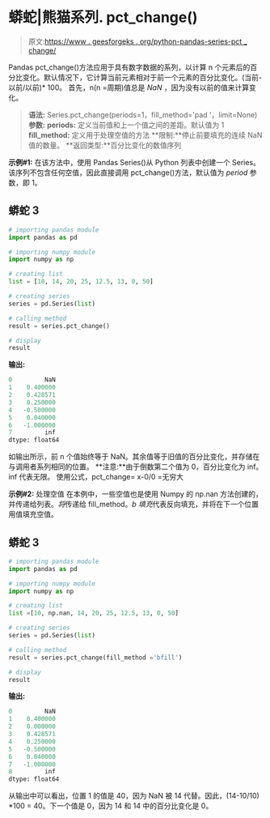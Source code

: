 # 蟒蛇|熊猫系列. pct_change()

> 原文:[https://www . geesforgeks . org/python-pandas-series-pct _ change/](https://www.geeksforgeeks.org/python-pandas-series-pct_change/)

Pandas pct_change()方法应用于具有数字数据的系列，以计算 n 个元素后的百分比变化。默认情况下，它计算当前元素相对于前一个元素的百分比变化。(当前-以前/以前)* 100。
首先，n(n =周期)值总是 *NaN* ，因为没有以前的值来计算变化。

> **语法:** Series.pct_change(periods=1，fill_method='pad '，limit=None)
> **参数:**
> **periods:** 定义当前值和上一个值之间的差距。默认值为 1
> **fill_method:** 定义用于处理空值的方法
> **限制:**停止前要填充的连续 NaN 值的数量。
> **返回类型:**百分比变化的数值序列

**示例#1:**
在该方法中，使用 Pandas Series()从 Python 列表中创建一个 Series。该序列不包含任何空值，因此直接调用 pct_change()方法，默认值为 *period* 参数，即 1。

## 蟒蛇 3

```py
# importing pandas module
import pandas as pd

# importing numpy module
import numpy as np

# creating list
list = [10, 14, 20, 25, 12.5, 13, 0, 50]

# creating series
series = pd.Series(list)

# calling method
result = series.pct_change()

# display
result
```

**输出:**

```py
0         NaN
1    0.400000
2    0.428571
3    0.250000
4   -0.500000
5    0.040000
6   -1.000000
7         inf
dtype: float64
```

如输出所示，前 n 个值始终等于 NaN。其余值等于旧值的百分比变化，并存储在与调用者系列相同的位置。
**注意:**由于倒数第二个值为 0，百分比变化为 inf。inf 代表无限。
使用公式，pct_change= x-0/0 =无穷大

**示例#2:** 处理空值
在本例中，一些空值也是使用 Numpy 的 np.nan 方法创建的，并传递给列表。*将*传递给 fill_method。*b 填充*代表反向填充，并将在下一个位置用值填充空值。

## 蟒蛇 3

```py
# importing pandas module
import pandas as pd

# importing numpy module
import numpy as np

# creating list
list =[10, np.nan, 14, 20, 25, 12.5, 13, 0, 50]

# creating series
series = pd.Series(list)

# calling method
result = series.pct_change(fill_method ='bfill')

# display
result
```

**输出:**

```py
0         NaN
1    0.400000
2    0.000000
3    0.428571
4    0.250000
5   -0.500000
6    0.040000
7   -1.000000
8         inf
dtype: float64
```

从输出中可以看出，位置 1 的值是 40，因为 NaN 被 14 代替。因此，(14-10/10) *100 = 40。下一个值是 0，因为 14 和 14 中的百分比变化是 0。